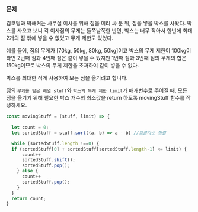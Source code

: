### 문제 
김코딩과 박해커는 사무실 이사를 위해 짐을 미리 싸 둔 뒤, 짐을 넣을 박스를 사왔다. 박스를 사오고 보니 각 이사짐의 무게는 들쭉날쭉한 반면, 박스는 너무 작아서 한번에 최대 2개의 짐 밖에 넣을 수 없었고 무게 제한도 있었다.

예를 들어, 짐의 무게가 [70kg, 50kg, 80kg, 50kg]이고 박스의 무게 제한이 100kg이라면 2번째 짐과 4번째 짐은 같이 넣을 수 있지만 1번째 짐과 3번째 짐의 무게의 합은 150kg이므로 박스의 무게 제한을 초과하여 같이 넣을 수 없다.

박스를 최대한 적게 사용하여 모든 짐을 옮기려고 합니다.

짐의 `무게를 담은 배열 stuff`와 `박스의 무게 제한 limit`가 매개변수로 주어질 때, 모든 짐을 옮기기 위해 필요한 박스 개수의 최소값을 return 하도록 movingStuff 함수를 작성하세요.

```javascript
const movingStuff = (stuff, limit) => {
 
  let count = 0; 
  let sortedStuff = stuff.sort((a, b) => a - b) //오름차순 정렬

  while (sortedStuff.length !==0) {
  if (sortedStuff[0] + sortedStuff[sortedStuff.length-1] <= limit) { 
      count++ 
      sortedStuff.shift();
      sortedStuff.pop();
    } else {
      count++
      sortedStuff.pop();  
    }
  }
  return count; 
}
```